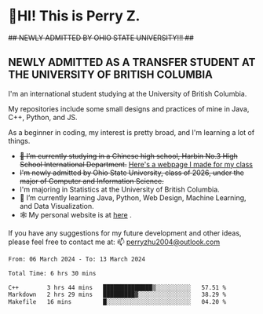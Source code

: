 # 🌄HI! This is Perry Z. <br> #
<s>## NEWLY ADMITTED BY OHIO STATE UNIVERSITY!!! ##</s>
## NEWLY ADMITTED AS A TRANSFER STUDENT AT THE UNIVERSITY OF BRITISH COLUMBIA ##
I'm an international student studying at the University of British Columbia. <br>

My repositories include some small designs and practices of mine in Java, C++, Python, and JS. <br>

As a beginner in coding, my interest is pretty broad, and I'm learning a lot of things. <br>
- <s>🔭 I’m currently studying in a Chinese high school, Harbin No.3 High School International Department.</s> [Here's a webpage I made for my class](https://perry2004.github.io/weirdos/)
- <s> I'm newly admitted by Ohio State University, class of 2026, under the major of Computer and Information Science. </s>
- I'm majoring in Statistics at the University of British Columbia. 
- 🌱 I’m currently learning Java, Python, Web Design, Machine Learning, and Data Visualization. 
- 🕸️ My personal website is at <a href="https://zhu-yp.cn">here</a> .  

If you have any suggestions for my future development and other ideas, please feel free to contact me at: 📫 [perryzhu2004@outlook.com](mailto:perryzhu2004@outlook.com)

<!--START_SECTION:waka-->

```txt
From: 06 March 2024 - To: 13 March 2024

Total Time: 6 hrs 30 mins

C++        3 hrs 44 mins   ██████████████▒░░░░░░░░░░   57.51 %
Markdown   2 hrs 29 mins   █████████▓░░░░░░░░░░░░░░░   38.29 %
Makefile   16 mins         █░░░░░░░░░░░░░░░░░░░░░░░░   04.20 %
```

<!--END_SECTION:waka-->
